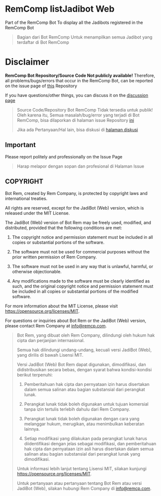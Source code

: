 # RemComp listJadibot Web

Part of the RemComp Bot
To display all the Jadibots registered in the RemComp Bot

> Bagian dari Bot RemComp
> Untuk menampilkan semua Jadibot yang terdaftar di Bot RemComp


# Disclaimer

**RemComp Bot Repository/Source Code Not publicly available!**
Therefore, all problems/bugs/errors that occur in the RemComp Bot, can be reported on the issue page of [this](https://github.com/DwiRizqiH/rem-comp-listJadibot/issues) Repository

If you have questions/other things, you can discuss it on the [discussion page](https://github.com/DwiRizqiH/rem-comp-listJadibot/discussions)

> Source Code/Repository Bot RemComp Tidak tersedia untuk publik!
Oleh karena itu, Semua masalah/bug/error yang terjadi di Bot RemComp, bisa dilaporkan di halaman issue Repository [ini](https://github.com/DwiRizqiH/rem-comp-listJadibot/issues)
> 
> Jika ada Pertanyaan/Hal lain, bisa diskusi di [halaman diskusi](https://github.com/DwiRizqiH/rem-comp-listJadibot/discussions)

## Important

Please report politely and professionally on the Issue Page

> Harap melapor dengan sopan dan profesional di Halaman Issue

## COPYRIGHT

Bot Rem, created by Rem Company, is protected by copyright laws and international treaties.

All rights are reserved, except for the JadiBot (Web) version, which is released under the MIT License.

The JadiBot (Web) version of Bot Rem may be freely used, modified, and distributed, provided that the following conditions are met:

1. The copyright notice and permission statement must be included in all copies or substantial portions of the software.

2. The software must not be used for commercial purposes without the prior written permission of Rem Company.

3. The software must not be used in any way that is unlawful, harmful, or otherwise objectionable.

4. Any modifications made to the software must be clearly identified as such, and the original copyright notice and permission statement must be included in all copies or substantial portions of the modified software.

For more information about the MIT License, please visit https://opensource.org/licenses/MIT.

For questions or inquiries about Bot Rem or the JadiBot (Web) version, please contact Rem Company at info@remcp.com.

> Bot Rem, yang dibuat oleh Rem Company, dilindungi oleh hukum hak cipta dan perjanjian internasional.
>
> Semua hak dilindungi undang-undang, kecuali versi JadiBot (Web), yang dirilis di bawah Lisensi MIT.
>
> Versi JadiBot (Web) Bot Rem dapat digunakan, dimodifikasi, dan didistribusikan secara bebas, dengan syarat bahwa kondisi-kondisi berikut terpenuhi:
>
> 1. Pemberitahuan hak cipta dan pernyataan izin harus disertakan dalam semua salinan atau bagian substansial dari perangkat lunak.
>
> 2. Perangkat lunak tidak boleh digunakan untuk tujuan komersial tanpa izin tertulis terlebih dahulu dari Rem Company.
>
> 3. Perangkat lunak tidak boleh digunakan dengan cara yang melanggar hukum, merugikan, atau menimbulkan keberatan lainnya.
>
> 4. Setiap modifikasi yang dilakukan pada perangkat lunak harus diidentifikasi dengan jelas sebagai modifikasi, dan pemberitahuan hak cipta dan pernyataan izin asli harus disertakan dalam semua salinan atau bagian substansial dari perangkat lunak yang dimodifikasi.
>
> Untuk informasi lebih lanjut tentang Lisensi MIT, silakan kunjungi https://opensource.org/licenses/MIT.
>
> Untuk pertanyaan atau pertanyaan tentang Bot Rem atau versi JadiBot (Web), silakan hubungi Rem Company di info@remcp.com.
